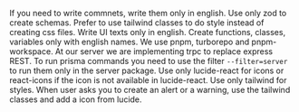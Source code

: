 If you need to write commnets, write them only in english.
Use only zod to create schemas.
Prefer to use tailwind classes to do style instead of creating css files.
Write UI texts only in english.
Create functions, classes, variables only with english names.
We use pnpm, turborepo and pnpm-workspace.
At our server we are implementing trpc to replace express REST.
To run prisma commands you need to use the filter `--filter=server` to run them only in the server package.
Use only lucide-react for icons or react-icons if the icon is not available in lucide-react.
Use only tailwind for styles.
When user asks you to create an alert or a warning, use the tailwind classes and add a icon from lucide.
